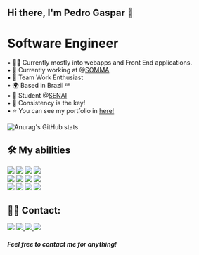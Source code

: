 ## Hi there, I'm Pedro Gaspar 👋

# Software Engineer <br />
• 👨‍💻 Currently mostly into webapps and Front End applications. <br />
• 💼 Currently working at @<a href="https://www.sommainvestimentos.com.br/asset/" target="_blank">SOMMA</a> <br />
• 🤝 Team Work Enthusiast <br />
• 🌍 Based in Brazil ᴮᴿ <br />
• 🏫 Student @<a href="https://sc.senai.br/" target="_blank">SENAI</a> <br />
• 💚 Consistency is the key! <br />
• ⭐ You can see my portfolio in <a href="https://main-portfolio-pedro.vercel.app" target="_blank">here!</a>
<br />

![Anurag's GitHub stats](https://github-readme-stats.vercel.app/api?username=PedroHGaspar&show_icons=true&count_private=true&theme=dark) <br />

## 🛠 My abilities

<img src="https://img.shields.io/badge/JavaScript-323330?style=for-the-badge&logo=javascript&logoColor=F7DF1E" />  <img src="https://img.shields.io/badge/React_Native-20232A?style=for-the-badge&logo=react&logoColor=61DAFB" /> <img src="https://img.shields.io/badge/Expo-1B1F23?style=for-the-badge&logo=expo&logoColor=white" />  <img src="https://img.shields.io/badge/React-20232A?style=for-the-badge&logo=react&logoColor=61DAFB" /> <br /> <img src="https://img.shields.io/badge/chart.js-F5788D.svg?style=for-the-badge&logo=chart.js&logoColor=white" /> <img src="https://img.shields.io/badge/jquery-%230769AD.svg?style=for-the-badge&logo=jquery&logoColor=white" />  <img src="https://img.shields.io/badge/TypeScript-007ACC?style=for-the-badge&logo=typescript&logoColor=white" /> <img src="https://img.shields.io/badge/Node.js-43853D?style=for-the-badge&logo=node.js&logoColor=white" />
<br />
<img src="https://img.shields.io/badge/HTML5-E34F26?style=for-the-badge&logo=html5&logoColor=white" />  <img src="https://img.shields.io/badge/CSS3-1572B6?style=for-the-badge&logo=css3&logoColor=white" />  <img src="https://img.shields.io/badge/Tailwind_CSS-38B2AC?style=for-the-badge&logo=tailwind-css&logoColor=white" />  <img src="https://img.shields.io/badge/firebase-ffca28?style=for-the-badge&logo=firebase&logoColor=black" />

## 🤝🏻 Contact:

<a href="https://www.linkedin.com/in/pedro-henrique-gaspar-826978239/"><img src="https://img.shields.io/badge/-LinkedIn-%230077B5?style=for-the-badge&logo=linkedin&logoColor=white" /></a> <a href="mailto:pedraoh498@gmail.com"><img src="https://img.shields.io/badge/Gmail-D14836?style=for-the-badge&logo=gmail&logoColor=white" /> </a> <a href="mailto:ordep12@hotmail.com.br"><img src="https://img.shields.io/badge/Microsoft_Outlook-0078D4?style=for-the-badge&logo=microsoft-outlook&logoColor=white" /> </a> <a href="https://www.instagram.com/pedroggaspar"><img src="https://img.shields.io/badge/-Instagram-%23E4405F?style=for-the-badge&logo=instagram&logoColor=white" /></a>
<br>

##### Feel free to contact me for anything!


